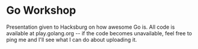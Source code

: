 Go Workshop
===========

Presentation given to Hacksburg on how awesome Go is. All code is available at play.golang.org -- if the code becomes unavailable, feel free to ping me and I'll see what I can do about uploading it.
